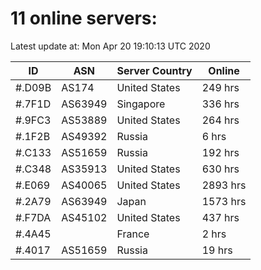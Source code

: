 # 11 online servers:

Latest update at: Mon Apr 20 19:10:13 UTC 2020

| ID | ASN | Server Country | Online |
| -- | --- | -------------- | ------ |
| #.D09B | AS174 | United States | 249 hrs |
| #.7F1D | AS63949 | Singapore | 336 hrs |
| #.9FC3 | AS53889 | United States | 264 hrs |
| #.1F2B | AS49392 | Russia | 6 hrs |
| #.C133 | AS51659 | Russia | 192 hrs |
| #.C348 | AS35913 | United States | 630 hrs |
| #.E069 | AS40065 | United States | 2893 hrs |
| #.2A79 | AS63949 | Japan | 1573 hrs |
| #.F7DA | AS45102 | United States | 437 hrs |
| #.4A45 |  | France | 2 hrs |
| #.4017 | AS51659 | Russia | 19 hrs |

